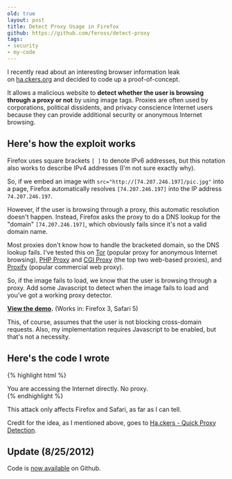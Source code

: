 ```yaml
---
old: true
layout: post
title: Detect Proxy Usage in Firefox
github: https://github.com/feross/detect-proxy
tags:
- security
- my-code
---
```


I recently read about an interesting browser information leak on [ha.ckers.org](http://ha.ckers.org/) and decided to code up a proof-of-concept.

It allows a malicious website to **detect whether the user is browsing through a proxy or not** by using image tags. Proxies are often used by corporations, political dissidents, and privacy conscience Internet users because they can provide additional security or anonymous Internet browsing.

## Here's how the exploit works

Firefox uses square brackets `[ ]` to denote IPv6 addresses, but this notation also works to describe IPv4 addresses (I'm not sure exactly why).

So, if we embed an image with `src="http://[74.207.246.197]/pic.jpg"` into a page, Firefox automatically resolves `[74.207.246.197]` into the IP address `74.207.246.197`.

However, if the user is browsing through a proxy, this automatic resolution doesn't happen. Instead, Firefox asks the proxy to do a DNS lookup for the "domain" `[74.207.246.197]`, which obviously fails since it's not a valid domain name.

Most proxies don't know how to handle the bracketed domain, so the DNS lookup fails. I've tested this on [Tor](http://www.torproject.org) (popular proxy for anonymous Internet browsing), [PHP Proxy](http://sourceforge.net/projects/php-proxy/) and [CGI Proxy](http://www.jmarshall.com/tools/cgiproxy/) (the top two web-based proxies), and [Proxify](http://www.proxify.com) (popular commercial web proxy).

So, if the image fails to load, we know that the user is browsing through a proxy. Add some Javascript to detect when the image fails to load and you've got a working proxy detector.

**[View the demo](/hacks/detect-proxy/).**
(Works in: Firefox 3, Safari 5)

This, of course, assumes that the user is not blocking cross-domain requests. Also, my implementation requires Javascript to be enabled, but that's not a necessity.

## Here's the code I wrote

{% highlight html %}
<script type="text/javascript" charset="utf-8">
    function setUsingProxy() {
        proxy = document.getElementById('proxy');
        proxy.style.display = 'block';
        no_proxy = document.getElementById('no_proxy');
        no_proxy.style.display = 'none';
    }
</script>

<div id="proxy" style="display:none;">
    You are accessing the Internet through a proxy (corporate proxy, VPN, or <a href="http://www.torproject.org/">Tor</a>).
</div>

<div id="no_proxy">
    You are accessing the Internet directly. No proxy.
</div>

<img src="http://[74.207.246.197]/organize.jpg" style="height:0;width:0;display:none;" onerror="setUsingProxy()">
{% endhighlight %}

This attack only affects Firefox and Safari, as far as I can tell.

Credit for the idea, as I mentioned above, goes to [Ha.ckers - Quick Proxy Detection](http://ha.ckers.org/blog/20100820/quick-proxy-detection/).

## Update (8/25/2012)

Code is [now available](https://github.com/feross/detect-proxy) on Github.
